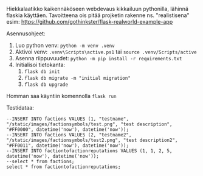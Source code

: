Hiekkalaatikko kaikennäköseen webdevaus kikkailuun pythonilla, lähinnä flaskia käyttäen.
Tavoitteena ois pitää projketin rakenne ns. "realistisena" esim: https://github.com/gothinkster/flask-realworld-example-app

Asennusohjeet:
1. Luo python venv: ``python -m venv .venv``
2. Aktivoi venv: ``.venv\Scripts\active.ps1`` tai ``source .venv/Scripts/active``
3. Asenna riippuvuudet: ``python -m pip install -r requirements.txt``
4. Initialisoi tietokanta:
   1. ``flask db init``
   2. ``flask db migrate -m "initial migration"``
   3. ``flask db upgrade``

Homman saa käyntiin komennolla ``flask run``

Testidataa:
```
--INSERT INTO factions VALUES (1, "testname", "/static/images/factionsymbols/test.png", "test description", "#FF0000", datetime('now'), datetime('now'));
--INSERT INTO factions VALUES (2, "testname2", "/static/images/factionsymbols/test2.png", "test description2", "#FF0011", datetime('now'), datetime('now'));
--INSERT INTO factiontofactionreputations VALUES (1, 1, 2, 5, datetime('now'), datetime('now'));
--select * from factions;
select * from factiontofactionreputations;
```